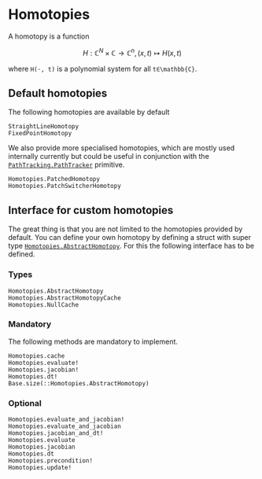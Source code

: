 # Homotopies

A homotopy is a function
```math
H: \mathbb{C}^N × \mathbb{C} → \mathbb{C}^n, (x,t) ↦ H(x,t)
```
where ``H(⋅, t)`` is a polynomial system for all ``t∈\mathbb{C}``.

## Default homotopies
The following homotopies are available by default
```@docs
StraightLineHomotopy
FixedPointHomotopy
```

We also provide more specialised homotopies, which are mostly used internally currently
but could be useful in conjunction with the [`PathTracking.PathTracker`](@ref) primitive.
```@docs
Homotopies.PatchedHomotopy
Homotopies.PatchSwitcherHomotopy
```

## Interface for custom homotopies

The great thing is that you are not limited to the homotopies provided by default.
You can define your own homotopy by defining a struct with super type [`Homotopies.AbstractHomotopy`](@ref).
For this the following interface has to be defined.

### Types
```@docs
Homotopies.AbstractHomotopy
Homotopies.AbstractHomotopyCache
Homotopies.NullCache
```

### Mandatory
The following methods are mandatory to implement.
```@docs
Homotopies.cache
Homotopies.evaluate!
Homotopies.jacobian!
Homotopies.dt!
Base.size(::Homotopies.AbstractHomotopy)
```
### Optional
```@docs
Homotopies.evaluate_and_jacobian!
Homotopies.evaluate_and_jacobian
Homotopies.jacobian_and_dt!
Homotopies.evaluate
Homotopies.jacobian
Homotopies.dt
Homotopies.precondition!
Homotopies.update!
```
